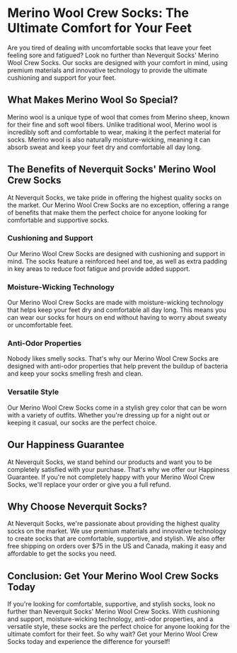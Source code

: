 # Merino Wool Crew Socks: The Ultimate Comfort for Your Feet

Are you tired of dealing with uncomfortable socks that leave your feet feeling sore and fatigued? Look no further than Neverquit Socks' Merino Wool Crew Socks. Our socks are designed with your comfort in mind, using premium materials and innovative technology to provide the ultimate cushioning and support for your feet.

## What Makes Merino Wool So Special?

Merino wool is a unique type of wool that comes from Merino sheep, known for their fine and soft wool fibers. Unlike traditional wool, Merino wool is incredibly soft and comfortable to wear, making it the perfect material for socks. Merino wool is also naturally moisture-wicking, meaning it can absorb sweat and keep your feet dry and comfortable all day long.

## The Benefits of Neverquit Socks' Merino Wool Crew Socks

At Neverquit Socks, we take pride in offering the highest quality socks on the market. Our Merino Wool Crew Socks are no exception, offering a range of benefits that make them the perfect choice for anyone looking for comfortable and supportive socks.

### Cushioning and Support

Our Merino Wool Crew Socks are designed with cushioning and support in mind. The socks feature a reinforced heel and toe, as well as extra padding in key areas to reduce foot fatigue and provide added support.

### Moisture-Wicking Technology

Our Merino Wool Crew Socks are made with moisture-wicking technology that helps keep your feet dry and comfortable all day long. This means you can wear our socks for hours on end without having to worry about sweaty or uncomfortable feet.

### Anti-Odor Properties

Nobody likes smelly socks. That's why our Merino Wool Crew Socks are designed with anti-odor properties that help prevent the buildup of bacteria and keep your socks smelling fresh and clean.

### Versatile Style

Our Merino Wool Crew Socks come in a stylish grey color that can be worn with a variety of outfits. Whether you're dressing up for a night out or keeping it casual, our socks are the perfect choice.

## Our Happiness Guarantee

At Neverquit Socks, we stand behind our products and want you to be completely satisfied with your purchase. That's why we offer our Happiness Guarantee. If you're not completely happy with your Merino Wool Crew Socks, we'll replace your order or give you a full refund.

## Why Choose Neverquit Socks?

At Neverquit Socks, we're passionate about providing the highest quality socks on the market. We use premium materials and innovative technology to create socks that are comfortable, supportive, and stylish. We also offer free shipping on orders over $75 in the US and Canada, making it easy and affordable to get the socks you need.

## Conclusion: Get Your Merino Wool Crew Socks Today

If you're looking for comfortable, supportive, and stylish socks, look no further than Neverquit Socks' Merino Wool Crew Socks. With cushioning and support, moisture-wicking technology, anti-odor properties, and a versatile style, these socks are the perfect choice for anyone looking for the ultimate comfort for their feet. So why wait? Get your Merino Wool Crew Socks today and experience the difference for yourself!